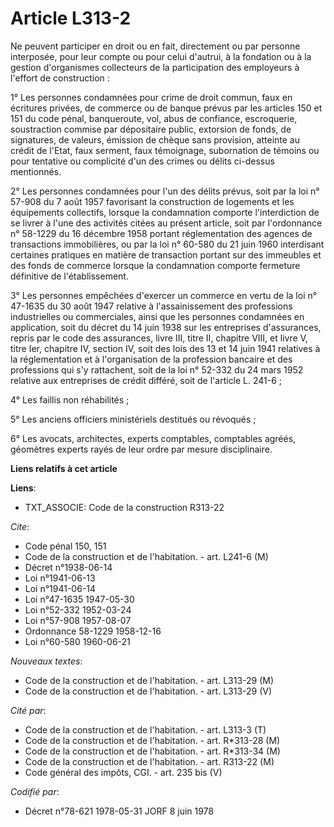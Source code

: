 # Article L313-2

Ne peuvent participer en droit ou en fait, directement ou par personne interposée, pour leur compte ou pour celui d'autrui, à
la fondation ou à la gestion d'organismes collecteurs de la participation des employeurs à l'effort de construction :

1° Les personnes condamnées pour crime de droit commun, faux en écritures privées, de commerce ou de banque prévus par les
articles 150 et 151 du code pénal, banqueroute, vol, abus de confiance, escroquerie, soustraction commise par dépositaire
public, extorsion de fonds, de signatures, de valeurs, émission de chèque sans provision, atteinte au crédit de l'Etat, faux
serment, faux témoignage, subornation de témoins ou pour tentative ou complicité d'un des crimes ou délits ci-dessus
mentionnés.

2° Les personnes condamnées pour l'un des délits prévus, soit par la loi n° 57-908 du 7 août 1957 favorisant la construction
de logements et les équipements collectifs, lorsque la condamnation comporte l'interdiction de se livrer à l'une des
activités citées au présent article, soit par l'ordonnance n° 58-1229 du 16 décembre 1958 portant réglementation des agences
de transactions immobilières, ou par la loi n° 60-580 du 21 juin 1960 interdisant certaines pratiques en matière de
transaction portant sur des immeubles et des fonds de commerce lorsque la condamnation comporte fermeture définitive de
l'établissement.

3° Les personnes empêchées d'exercer un commerce en vertu de la loi n° 47-1635 du 30 août 1947 relative à l'assainissement
des professions industrielles ou commerciales, ainsi que les personnes condamnées en application, soit du décret du 14 juin
1938 sur les entreprises d'assurances, repris par le code des assurances, livre III, titre II, chapitre VIII, et livre V,
titre Ier, chapitre IV, section IV, soit des lois des 13 et 14 juin 1941 relatives à la réglementation et à l'organisation de
la profession bancaire et des professions qui s'y rattachent, soit de la loi n° 52-332 du 24 mars 1952 relative aux
entreprises de crédit différé, soit de l'article L. 241-6 ;

4° Les faillis non réhabilités ;

5° Les anciens officiers ministériels destitués ou révoqués ;

6° Les avocats, architectes, experts comptables, comptables agréés, géomètres experts rayés de leur ordre par mesure
disciplinaire.

**Liens relatifs à cet article**

**Liens**:

  - TXT_ASSOCIE: Code de la construction R313-22

_Cite_:

  - Code pénal 150, 151
  - Code de la construction et de l'habitation. - art. L241-6 (M)
  - Décret n°1938-06-14
  - Loi n°1941-06-13
  - Loi n°1941-06-14
  - Loi n°47-1635 1947-05-30
  - Loi n°52-332 1952-03-24
  - Loi n°57-908 1957-08-07
  - Ordonnance 58-1229 1958-12-16
  - Loi n°60-580 1960-06-21

_Nouveaux textes_:

  - Code de la construction et de l'habitation. - art. L313-29 (M)
  - Code de la construction et de l'habitation. - art. L313-29 (V)

_Cité par_:

  - Code de la construction et de l'habitation. - art. L313-3 (T)
  - Code de la construction et de l'habitation. - art. R*313-28 (M)
  - Code de la construction et de l'habitation. - art. R*313-34 (M)
  - Code de la construction et de l'habitation. - art. R313-22 (M)
  - Code général des impôts, CGI. - art. 235 bis (V)

_Codifié par_:

  - Décret n°78-621 1978-05-31 JORF 8 juin 1978
